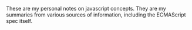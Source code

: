 These are my personal notes on javascript concepts. They are my summaries from various sources of information, including the ECMAScript spec itself.
